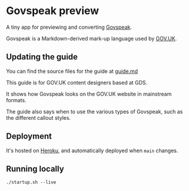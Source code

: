 # Govspeak preview

A tiny app for previewing and converting [Govspeak](https://github.com/alphagov/govspeak).

Govspeak is a Markdown-derived mark-up language used by [GOV.UK](https://github.com/alphagov).

## Updating the guide

You can find the source files for the guide at [guide.md](app/assets/markdown/guide.md)

This guide is for GOV.UK content designers based at GDS.

It shows how Govspeak looks on the GOV.UK website in mainstream formats.

The guide also says when to use the various types of Govspeak, such as the different callout styles.

## Deployment

It's hosted on [Heroku](http://govspeak-preview.herokuapp.com/), and automatically deployed when `main` changes.

## Running locally

```
./startup.sh --live
```
